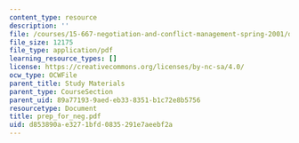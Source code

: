 ```yaml
---
content_type: resource
description: ''
file: /courses/15-667-negotiation-and-conflict-management-spring-2001/d853890ae3271bfd0835291e7aeebf2a_prep_for_neg.pdf
file_size: 12175
file_type: application/pdf
learning_resource_types: []
license: https://creativecommons.org/licenses/by-nc-sa/4.0/
ocw_type: OCWFile
parent_title: Study Materials
parent_type: CourseSection
parent_uid: 89a77193-9aed-eb33-8351-b1c72e8b5756
resourcetype: Document
title: prep_for_neg.pdf
uid: d853890a-e327-1bfd-0835-291e7aeebf2a
---
```

